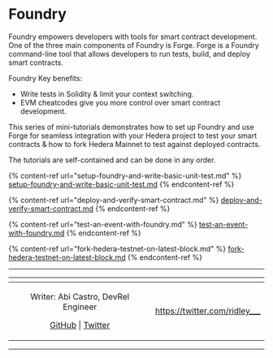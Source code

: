 # Foundry

Foundry empowers developers with tools for smart contract development. One of the three main components of Foundry is Forge. Forge is a Foundry command-line tool that allows developers to run tests, build, and deploy smart contracts.

Foundry Key benefits:

- Write tests in Solidity & limit your context switching.
- EVM cheatcodes give you more control over smart contract development.

This series of mini-tutorials demonstrates how to set up Foundry and use Forge for seamless integration with your Hedera project to test your smart contracts & how to fork Hedera Mainnet to test against deployed contracts.

The tutorials are self-contained and can be done in any order.

{% content-ref url="setup-foundry-and-write-basic-unit-test.md" %}
[setup-foundry-and-write-basic-unit-test.md](setup-foundry-and-write-basic-unit-test.md)
{% endcontent-ref %}

{% content-ref url="deploy-and-verify-smart-contract.md" %}
[deploy-and-verify-smart-contract.md](deploy-and-verify-smart-contract.md)
{% endcontent-ref %}

{% content-ref url="test-an-event-with-foundry.md" %}
[test-an-event-with-foundry.md](test-an-event-with-foundry.md)
{% endcontent-ref %}

{% content-ref url="fork-hedera-testnet-on-latest-block.md" %}
[fork-hedera-testnet-on-latest-block.md](fork-hedera-testnet-on-latest-block.md)
{% endcontent-ref %}

***

<table data-card-size="large" data-view="cards"><thead><tr><th align="center"></th><th data-hidden data-card-target data-type="content-ref"></th></tr></thead><tbody><tr><td align="center"><p>Writer: Abi Castro, DevRel Engineer</p><p><a href="https://github.com/a-ridley">GitHub</a> | <a href="https://twitter.com/ridley___">Twitter</a></p></td><td><a href="https://twitter.com/ridley___">https://twitter.com/ridley___</a></td></tr></tbody></table>

***

